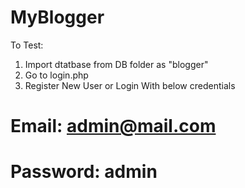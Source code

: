 # MyBlogger

To Test:
1. Import dtatbase from DB folder as "blogger"
2. Go to login.php
3. Register New User or
Login With below credentials

# Email: admin@mail.com
# Password: admin
